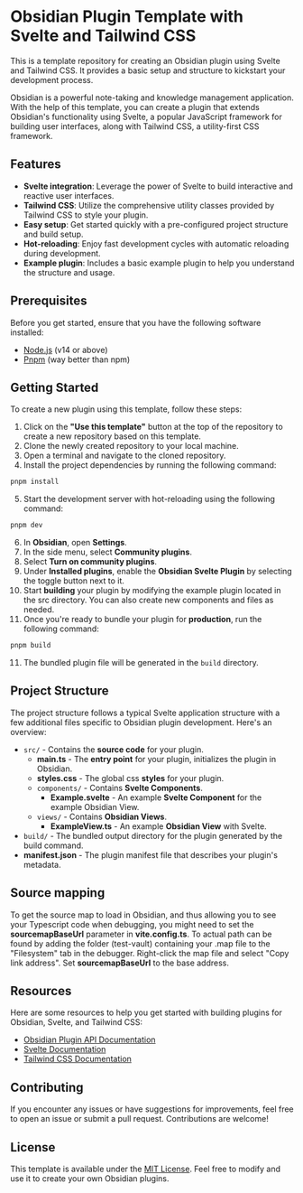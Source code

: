 # Obsidian Plugin Template with Svelte and Tailwind CSS

This is a template repository for creating an Obsidian plugin using Svelte and
Tailwind CSS. It provides a basic setup and structure to kickstart your
development process.

Obsidian is a powerful note-taking and knowledge management application. With
the help of this template, you can create a plugin that extends Obsidian's
functionality using Svelte, a popular JavaScript framework for building user
interfaces, along with Tailwind CSS, a utility-first CSS framework.

## Features

- **Svelte integration**: Leverage the power of Svelte to build interactive and
  reactive user interfaces.
- **Tailwind CSS**: Utilize the comprehensive utility classes provided by
  Tailwind CSS to style your plugin.
- **Easy setup**: Get started quickly with a pre-configured project structure
  and build setup.
- **Hot-reloading**: Enjoy fast development cycles with automatic reloading
  during development.
- **Example plugin**: Includes a basic example plugin to help you understand the
  structure and usage.

## Prerequisites

Before you get started, ensure that you have the following software installed:

- [Node.js](https://nodejs.org) (v14 or above)
- [Pnpm](https://pnpm.io/) (way better than npm)

## Getting Started

To create a new plugin using this template, follow these steps:

1. Click on the **"Use this template"** button at the top of the repository to
   create a new repository based on this template.
2. Clone the newly created repository to your local machine.
3. Open a terminal and navigate to the cloned repository.
4. Install the project dependencies by running the following command:

```bash
pnpm install
```

5. Start the development server with hot-reloading using the following command:

```bash
pnpm dev
```

6. In **Obsidian**, open **Settings**.
7. In the side menu, select **Community plugins**.
8. Select **Turn on community plugins**.
9. Under **Installed plugins**, enable the **Obsidian Svelte Plugin** by
   selecting the toggle button next to it.
10. Start **building** your plugin by modifying the example plugin located in
    the src directory. You can also create new components and files as needed.
11. Once you're ready to bundle your plugin for **production**, run the
    following command:

```bash
pnpm build
```

11. The bundled plugin file will be generated in the `build` directory.

## Project Structure

The project structure follows a typical Svelte application structure with a few
additional files specific to Obsidian plugin development. Here's an overview:

- `src/` - Contains the **source code** for your plugin.
  - **main.ts** - The **entry point** for your plugin, initializes the plugin in
    Obsidian.
  - **styles.css** - The global css **styles** for your plugin.
  - `components/` - Contains **Svelte Components**.
    - **Example.svelte** - An example **Svelte Component** for the example
      Obsidian View.
  - `views/` - Contains **Obsidian Views**.
    - **ExampleView.ts** - An example **Obsidian View** with Svelte.
- `build/` - The bundled output directory for the plugin generated by the build
  command.
- **manifest.json** - The plugin manifest file that describes your plugin's
  metadata.

## Source mapping
To get the source map to load in Obsidian, and thus allowing you to see your Typescript code when debugging, you might need to set the 
**sourcemapBaseUrl** parameter in **vite.config.ts**. To actual path can be found by adding the folder (test-vault) containing your .map file to the "Filesystem" 
tab in the debugger. Right-click the map file and select "Copy link address". Set **sourcemapBaseUrl** to the base address.

## Resources

Here are some resources to help you get started with building plugins for
Obsidian, Svelte, and Tailwind CSS:

- [Obsidian Plugin API Documentation](https://github.com/obsidianmd/obsidian-api)
- [Svelte Documentation](https://svelte.dev/docs)
- [Tailwind CSS Documentation](https://tailwindcss.com/docs)

## Contributing

If you encounter any issues or have suggestions for improvements, feel free to
open an issue or submit a pull request. Contributions are welcome!

## License

This template is available under the [MIT License](LICENSE). Feel free to modify
and use it to create your own Obsidian plugins.
